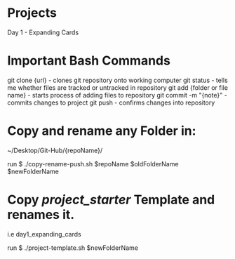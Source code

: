 # Projects

Day 1 - Expanding Cards

# Important Bash Commands

git clone {url} - clones git repository onto working computer
git status - tells me whether files are tracked or untracked in repository
git add {folder or file name} - starts process of adding files to repository
git commit -m "{note}" - commits changes to project
git push - confirms changes into repository

# Copy and rename any Folder in:

~/Desktop/Git-Hub/{repoName}/

run $ ./copy-rename-push.sh $repoName $oldFolderName $newFolderName

# Copy _project_starter_ Template and renames it.

i.e day1_expanding_cards

run $ ./project-template.sh $newFolderName
